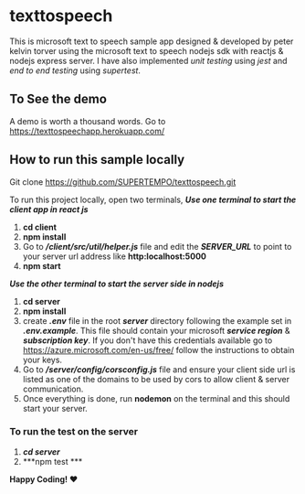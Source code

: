 # texttospeech
This is microsoft text to speech sample app designed &amp; developed by peter kelvin torver using the microsoft text to speech nodejs sdk with reactjs &amp; nodejs express server. I have also implemented *unit testing* using *jest* and *end to end testing* using *supertest*. 
## To See the demo
A demo is worth a thousand words.
Go to https://texttospeechapp.herokuapp.com/
## How to run this sample locally
Git clone https://github.com/SUPERTEMPO/texttospeech.git

To run this project locally, open two terminals,
***Use one terminal to start the client app in react js***
1. **cd client**
2. **npm install**
3. Go to ***/client/src/util/helper.js*** file and edit the ***SERVER_URL*** to point to your server url address like **http:localhost:5000**
4. **npm start**

***Use the other terminal to start the server side in nodejs***
1. **cd server**
2. **npm install**
3. create ***.env*** file in the root ***server*** directory following the example set in ***.env.example***. This file should contain your microsoft ***service region*** & ***subscription key***. If you don't have this credentials available go to https://azure.microsoft.com/en-us/free/ follow the instructions to obtain your keys.
4. Go to ***/server/config/corsconfig.js*** file and ensure your client side url is listed as one of the domains to be used by cors to allow client & server communication.
5. Once everything is done, run **nodemon** on the terminal and this should start your server.

### To run the test on the server

1. ***cd server***
2. ***npm test ***

**Happy Coding! &hearts;**
